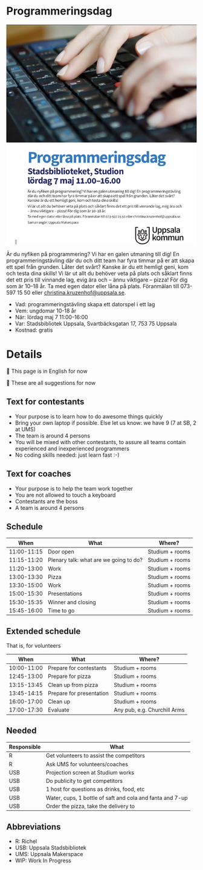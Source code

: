 # Programmeringsdag

![](flyer_ums.png)

Är du nyfiken på programmering? Vi har en galen utmaning till dig! En programmeringstävling
där du och ditt team har fyra timmar på er att skapa ett spel från grunden. Låter det svårt?
Kanske är du ett hemligt geni, kom och testa dina skills!
Vi lär ut allt du behöver veta på plats och såklart finns det ett pris till vinnande lag, evig ära och
– ännu viktigare – pizza! För dig som är 10–18 år.
Ta med egen dator eller låna på plats. Föranmälan till 073-597 15 50 eller christina.kruzenhof@uppsala.se.

 * Vad: programmeringstävling
   skapa ett datorspel i ett lag
 * Vem: ungdomar 10-18 år
 * När: lördag maj 7 11:00-16:00
 * Var: Stadsbibliotek Uppsala, 
   Svartbäcksgatan 17, 753 75 Uppsala
 * Kostnad: gratis

# Details

:construction: This page is in English for now

:construction: These are all suggestions for now

## Text for contestants

 * Your purpose is to learn how to do awesome things quickly
 * Bring your own laptop if possible. Else let us know: we have 9 (7 at SB, 2 at UMS)
 * The team is around 4 persons
 * You will be mixed with other contestants, to assure all teams contain
   experienced and inexperienced programmers
 * No coding skills needed: just learn fast :-)

## Text for coaches

 * Your purpose is to help the team work together
 * You are not allowed to touch a keyboard
 * Contestants are the boss
 * A team is around 4 persons

## Schedule

When       |What                                   |Where?
-----------|---------------------------------------|---------------
11:00-11:15|Door open                              |Studium + rooms
11:15-11:20|Plenary talk: what are we going to do? |Studium + rooms
11:20-13:00|Work                                   |Studium + rooms
13:00-13:30|Pizza                                  |Studium + rooms
13:30-15:00|Work                                   |Studium + rooms
15:00-15:30|Presentations                          |Studium + rooms
15:30-15:35|Winner and closing                     |Studium + rooms
15:45-16:00|Time to go                             |Studium + rooms

## Extended schedule

That is, for volunteers

When       |What                                   |Where?
-----------|---------------------------------------|----------------------------
10:00-11:00|Prepare for contestants                |Studium + rooms
12:45-13:00|Prepare for pizza                      |Studium + rooms
13:15-13:45|Clean up from pizza                    |Studium + rooms
13:45-14:15|Prepare for presentation               |Studium + rooms
16:00-17:00|Clean up                               |Studium + rooms
17:00-17:30|Evaluate                               |Any pub, e.g. Churchill Arms

## Needed

Responsible|What
-----------|-----------------------------------------------
R          | Get volunteers to assist the competitors
R          | Ask UMS for volunteers/coaches 
USB        | Projection screen at Studium works
USB        | Do publicity to get competitors
USB        | 1 host for questions as drinks, food, etc
USB        | Water, cups, 1 bottle of saft and cola and fanta and 7-up
USB        | Order the pizza, take the delivery to 

## Abbreviations

 * R: Richel
 * USB: Uppsala Stadsbibliotek
 * UMS: Uppsala Makerspace
 * WIP: Work In Progress

